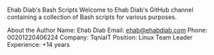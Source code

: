 Ehab Diab's Bash Scripts
Welcome to Ehab Diab's GitHub channel containing a collection of Bash scripts for various purposes.

About the Author
Name: Ehab Diab
Email: ehab@ehabdiab.com
Phone: 00201220406224
Company: TqniaIT
Position: Linux Team Leader
Experience: +14 years
